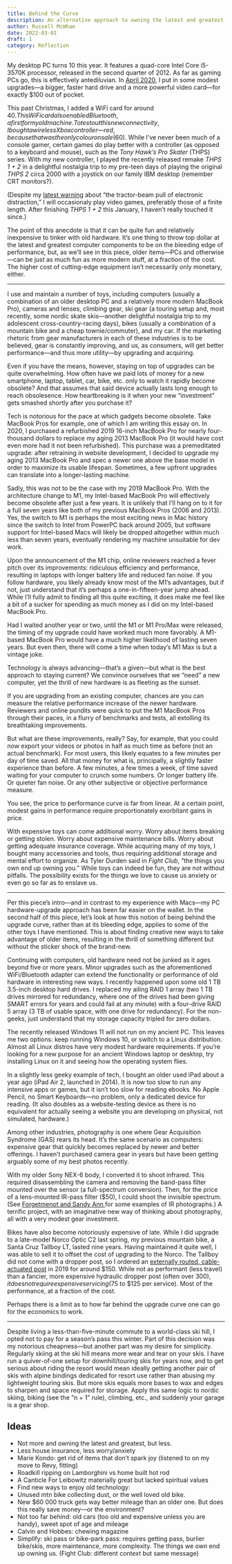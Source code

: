 ```yaml
---
title: Behind the Curve
description: An alternative approach to owning the latest and greatest gear.
author: Russell McWhae
date: 2022-03-01
draft: 1
category: Reflection
---
```


My desktop PC turns 10 this year. It features a quad-core Intel Core i5-3570K processor, released in the second quarter of 2012. As far as gaming PCs go, this is effectively antediluvian. In [April 2020](/journal/adventures-in-low-end-pc-gaming), I put in some modest upgrades—a bigger, faster hard drive and a more powerful video card—for exactly $100 out of pocket.

This past Christmas, I added a WiFi card for around $40. This WiFi card also enabled Bluetooth, a first for my old machine. To test out this new connectivity, I bought a wireless Xbox controller—red, because that was the only colour on sale ($60). While I’ve never been much of a console gamer, certain games do play better with a controller (as opposed to a keyboard and mouse), such as the _Tony Hawk’s Pro Skater_ (THPS) series. With my new controller, I played the recently released remake _THPS 1 + 2_ in a delightful nostalgia trip to my pre-teen days of playing the original _THPS 2_ circa 2000 with a joystick on our family IBM desktop (remember CRT monitors?).

(Despite my [latest warning](/journal/the-pendulum-swings) about “the tractor-beam pull of electronic distraction,” I will occasionaly play video games, preferably those of a finite length. After finishing _THPS 1 + 2_ this January, I haven’t really touched it since.)

The point of this anecdote is that it can be quite fun and relatively inexpensive to tinker with old hardware. It’s one thing to throw top dollar at the latest and greatest computer components to be on the bleeding edge of performance, but, as we’ll see in this piece, older items—PCs and otherwise—can be just as much fun as more modern stuff, at a fraction of the cost. The higher cost of cutting-edge equipment isn’t necessarily only monetary, either.

---

I use and maintain a number of toys, including computers (usually a combination of an older desktop PC and a relatively more modern MacBook Pro), cameras and lenses, climbing gear, ski gear (a touring setup and, most recently, some nordic skate skis—another delightful nostalgia trip to my adolescent cross-country-racing days), bikes (usually a combination of a mountain bike and a cheap townie/commuter), and my car. If the marketing rhetoric from gear manufacturers in each of these industries is to be believed, gear is constantly improving, and us, as consumers, will get better performance—and thus more utility—by upgrading and acquiring.

Even if you have the means, however, staying on top of upgrades can be quite overwhelming. How often have we paid lots of money for a new smartphone, laptop, tablet, car, bike, etc. only to watch it rapidly become obsolete? And that assumes that said device actually lasts long enough to reach obsolesence. How heartbreaking is it when your new “investment” gets smashed shortly after you purchase it?

Tech is notorious for the pace at which gadgets become obsolete. Take MacBook Pros for example, one of which I am writing this essay on. In 2020, I purchased a refurbished 2019 16-inch MacBook Pro for nearly four-thousand dollars to replace my aging 2013 MacBook Pro (it would have cost even more had it not been refurbished). This purchase was a premeditated upgrade: after retraining in website development, I decided to upgrade my aging 2013 MacBook Pro and spec a newer one above the base model in order to maximize its usable lifespan. Sometimes, a few upfront upgrades can translate into a longer-lasting machine.

Sadly, this was not to be the case with my 2019 MacBook Pro. With the architecture change to M1, my Intel-based MacBook Pro will effectively become obsolete after just a few years. It is unlikely that I’ll hang on to it for a full seven years like both of my previous MacBook Pros (2006 and 2013). Yes, the switch to M1 is perhaps the most exciting news in Mac history since the switch to Intel from PowerPC back around 2005, but software support for Intel-based Macs will likely be dropped altogether within much less than seven years, eventually rendering my machine unsuitable for dev work.

Upon the announcement of the M1 chip, online reviewers reached a fever pitch over its improvements: ridiculous efficiency and performance, resulting in laptops with longer battery life and reduced fan noise. If you follow hardware, you likely already know most of the M1’s advantages, but if not, just understand that it’s perhaps a one-in-fifteen-year jump ahead. While I’ll fully admit to finding all this quite exciting, it does make me feel like a bit of a sucker for spending as much money as I did on my Intel-based MacBook Pro.

Had I waited another year or two, until the M1 or M1 Pro/Max were released, the timing of my upgrade could have worked much more favorably. A M1-based MacBook Pro would have a much higher likelihood of lasting seven years. But even then, there will come a time when today’s M1 Max is but a vintage joke.

Technology is always advancing—that’s a given—but what is the best approach to staying current? We convince ourselves that we “need” a new computer, yet the thrill of new hardware is as fleeting as the sunset.

If you are upgrading from an existing computer, chances are you can measure the relative performance increase of the newer hardware. Reviewers and online pundits were quick to put the M1 MacBook Pros through their paces, in a flurry of benchmarks and tests, all extolling its breathtaking improvements.

But what are these improvements, really? Say, for example, that you could now export your videos or photos in half as much time as before (not an actual benchmark). For most users, this likely equates to a few minutes per day of time saved. All that money for what is, principally, a slightly faster experience than before. A few minutes, a few times a week, of time saved waiting for your computer to crunch some numbers. Or longer battery life. Or quieter fan noise. Or any other subjective or objective performance measure.

You see, the price to performance curve is far from linear. At a certain point, modest gains in performance require proportionately exorbitant gains in price.

With expensive toys can come additional worry. Worry about items breaking or getting stolen. Worry about expensive maintenance bills. Worry about getting adequate insurance coverage. While acquiring many of my toys, I bought many accessories and tools, thus requiring additional storage and mental effort to organize. As Tyler Durden said in _Fight Club_, “the things you own end up owning you.” While toys can indeed be fun, they are not without pitfalls. The possibility exists for the things we love to cause us anxiety or even go so far as to enslave us.

---

Per this piece’s intro—and in contrast to my experience with Macs—my PC hardware-upgrade approach has been far easier on the wallet. In the second half of this piece, let’s look at how this notion of being behind the upgrade curve, rather than at its bleeding edge, applies to some of the other toys I have mentioned. This is about finding creative new ways to take advantage of older items, resulting in the thrill of something different but without the sticker shock of the brand-new.

Continuing with computers, old hardware need not be junked as it ages beyond five or more years. Minor upgrades such as the aforementioned WiFi/Bluetooth adapter can extend the functionality or performance of old hardware in interesting new ways. I recently happened upon some old 1 TB 3.5-inch desktop hard drives. I replaced my ailing RAID 1 array (two 1 TB drives mirrored for redundancy, where one of the drives had been giving SMART errors for years and could fail at any minute) with a four-drive RAID 5 array (3 TB of usable space, with one drive for redundancy). For the non-geeks, just understand that my storage capacity tripled for zero dollars.

The recently released Windows 11 will not run on my ancient PC. This leaves me two options: keep running Windows 10, or switch to a Linux distribution. Almost all Linux distros have very modest hardware requirements. If you’re looking for a new purpose for an ancient Windows laptop or desktop, try installing Linux on it and seeing how the operating system flies.

In a slightly less geeky example of tech, I bought an older used iPad about a year ago (iPad Air 2, launched in 2014). It is now too slow to run any intensive apps or games, but it isn’t too slow for reading ebooks. No Apple Pencil, no Smart Keyboards—no problem, only a dedicated device for reading. (It also doubles as a website-testing device as there is no equivalent for actually seeing a website you are developing on physical, not simulated, hardware.)

Among other industries, photography is one where Gear Acquisition Syndrome (GAS) rears its head. It’s the same scenario as computers: expensive gear that quickly becomes replaced by newer and better offerings. I haven’t purchased camera gear in years but have been getting arguably some of my best photos recently.

With my older Sony NEX-6 body, I converted it to shoot infrared. This required disassembling the camera and removing the band-pass filter mounted over the sensor (a full-spectrum conversion). Then, for the price of a lens-mounted IR-pass filter ($50), I could shoot the invisible spectrum. (See [Forgetmenot and Sandy Ann
](/events/Forgetmenot-and-Sandy-Ann_June-2020) for some examples of IR photographs.) A terrific project, with an imaginative new way of thinking about photography, all with a very modest gear investment.

Bikes have also become notoriously expensive of late. While I did upgrade to a late-model Norco Optic C2 last spring, my previous mountain bike, a Santa Cruz Tallboy LT, lasted nine years. Having maintained it quite well, I was able to sell it to offset the cost of upgrading to the Norco. The Tallboy did not come with a dropper post, so I ordered an [externally routed, cable-actuated post](https://www.chainreactioncycles.com/brand-x-ascend-ii-dropper-seatpost/rp-prod159176) in 2019 for around $150. While not as performant (less travel) than a fancier, more expensive hydraulic dropper post (often over $300), it does not require expensive servicing ($75 to $125 per service). Most of the performance, at a fraction of the cost.

Perhaps there is a limit as to how far behind the upgrade curve one can go for the economics to work.

---

Despite living a less-than-five-minute commute to a world-class ski hill, I opted not to pay for a season’s pass this winter. Part of this decision was my notorious cheapness—but another part was my desire for simplicity. Regularly skiing at the ski hill means more wear and tear on your skis. I have run a quiver-of-one setup for downhill/touring skis for years now, and to get serious about riding the resort would mean ideally getting another pair of skis with alpine bindings dedicated for resort use rather than abusing my lightweight touring skis. But more skis equals more bases to wax and edges to sharpen and space required for storage. Apply this same logic to nordic skiing, biking (see the “n + 1” rule), climbing, etc., and suddenly your garage is a gear shop.

## Ideas

-   Not more and owning the latest and greatest, but less.
-   Less house insurance, less worry/anxiety
-   Marie Kondo: get rid of items that don’t spark joy (listened to on my move to Revy, fitting)
-   Roadkill ripping on Lamborghini vs home built hot rod
-   A Canticle For Leibowitz materially great but lacked spiritual values
-   Find new ways to enjoy old technology:
-   Unused mtn bike collecting dust, or the well loved old bike.
-   New $60 000 truck gets way better mileage than an older one. But does this really save money—or the environment?
-   Not too far behind: old cars (too old and expensive unless you are handy), sweet spot of age and mileage
-   Calvin and Hobbes: chewing magazine
-   Simplify: ski pass or bike-park pass: requires getting pass, burlier bike/skis, more maintenance, more complexity. The things we own end up owning us. (Fight Club: different context but same message)
